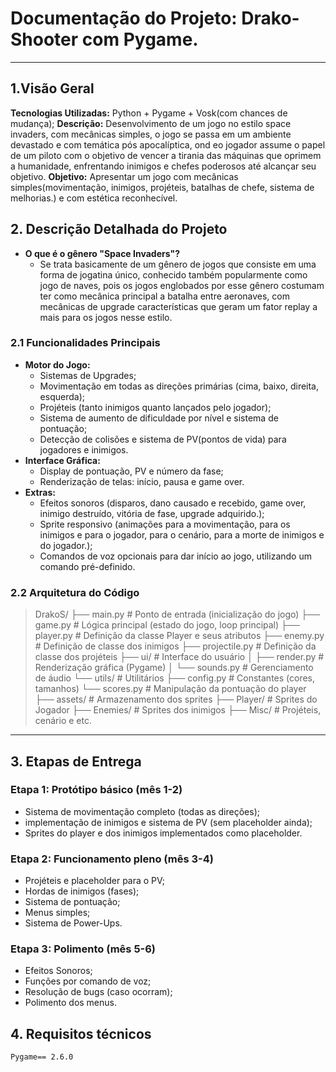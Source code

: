 # **Documentação do Projeto: Drako-Shooter com Pygame.**
---
## **1.Visão Geral**
**Tecnologias Utilizadas:** Python + Pygame + Vosk(com chances de mudança);
**Descrição:** Desenvolvimento de um jogo no estilo space invaders, com mecânicas simples, o jogo se passa em um ambiente devastado e com temática pós apocalíptica, ond eo jogador assume o papel de um piloto com o objetivo de vencer a tirania das máquinas que oprimem a humanidade, enfrentando inimigos e chefes poderosos até alcançar seu objetivo.
**Objetivo:** Apresentar um jogo com mecânicas simples(movimentação, inimigos, projéteis, batalhas de chefe, sistema de melhorias.) e com estética reconhecível.
## **2. Descrição Detalhada do Projeto**
- **O que é o gênero "Space Invaders"?**
  - Se trata basicamente de um gênero de jogos que consiste em uma forma de jogatina único, conhecido também popularmente como jogo de naves, pois os jogos englobados por esse gênero costumam ter como mecânica principal a batalha entre aeronaves, com mecânicas de upgrade características que geram um fator replay a mais para os jogos nesse estilo.
### **2.1 Funcionalidades Principais**
- **Motor do Jogo:**
  - Sistemas de Upgrades;
  - Movimentação em todas as direções primárias (cima, baixo, direita, esquerda);
  - Projéteis (tanto inimigos quanto lançados pelo jogador);
  - Sistema de aumento de dificuldade por nível e sistema de pontuação;
  - Detecção de colisões e sistema de PV(pontos de vida) para jogadores e inimigos.
- **Interface Gráfica:**
  - Display de pontuação, PV e número da fase;
  - Renderização de telas: início, pausa e game over.
- **Extras:** 
  - Efeitos sonoros (disparos, dano causado e recebido, game over, inimigo destruído, vitória de fase, upgrade adquirido.);
  - Sprite responsivo (animações para a movimentação, para os inimigos e para o jogador, para o cenário, para a morte de inimigos e do jogador.);
  - Comandos de voz opcionais para dar início ao jogo, utilizando um comando pré-definido.

### **2.2 Arquitetura do Código**
> DrakoS/
├── main.py # Ponto de entrada (inicialização do jogo)
├── game.py # Lógica principal (estado do jogo, loop principal)
├── player.py # Definição da classe Player e seus atributos
├── enemy.py # Definição de classe dos inimigos 
├── projectile.py # Definição da classe dos projéteis
├── ui/ # Interface do usuário
│   ├── render.py # Renderização gráfica (Pygame)
│   └── sounds.py # Gerenciamento de áudio
└── utils/ # Utilitários
    ├── config.py # Constantes (cores, tamanhos)
    └── scores.py # Manipulação da pontuação do player
├── assets/ # Armazenamento dos sprites
              ├── Player/ # Sprites do Jogador
              ├── Enemies/ # Sprites dos inimigos
              ├── Misc/ # Projéteis, cenário e etc.
---
## **3. Etapas de Entrega**
### **Etapa 1: Protótipo básico (mês 1-2)**
  - Sistema de movimentação completo (todas as direções);
  - implementação de inimigos e sistema de PV (sem placeholder ainda);
  - Sprites do player e dos inimigos implementados como placeholder.
### **Etapa 2: Funcionamento pleno (mês 3-4)**
  - Projéteis e placeholder para o PV;
  - Hordas de inimigos (fases);
  - Sistema de pontuação;
  - Menus simples;
  - Sistema de Power-Ups.
### **Etapa 3: Polimento (mês 5-6)**
  - Efeitos Sonoros;
  - Funções por comando de voz;
  - Resolução de bugs (caso ocorram);
  - Polimento dos menus.
 
## **4. Requisitos técnicos**
```
Pygame== 2.6.0